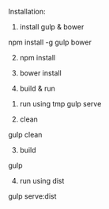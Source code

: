 Installation:

1. install gulp & bower

npm install -g gulp bower

2. npm install

3. bower install

4. build & run

1) run using tmp
gulp serve

2) clean

gulp clean

3) build

gulp

4) run using dist

gulp serve:dist
